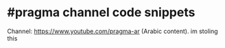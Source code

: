 # #pragma channel code snippets

Channel: https://www.youtube.com/pragma-ar (Arabic content).
im stoling this
